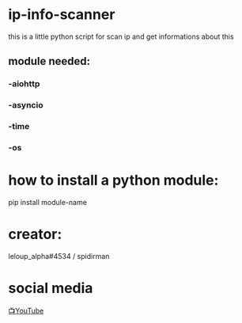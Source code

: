 # ip-info-scanner
this is a little python script for scan ip and get informations about this

## module needed:

### -aiohttp
### -asyncio
### -time
### -os

# how to install a python module: 
pip install module-name

# creator:
leloup_alpha#4534 / spidirman

# social media
  <a href="https://youtube.com/c/leloupalpha">📺YouTube</a>
